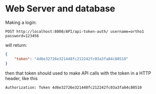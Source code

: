 # Web Server and database

Making a login:

```HTTP
POST http://localhost:8000/API/api-token-auth/ username=ortho1 password=123456
```

will return:


```json
{
    "token": "4d6e32726e321448fc212242fc03a3fa84c80510"
}
```

then that token should used to make API calls with the token in a HTTP header, like this

```HTTP
Authorization: Token 4d6e32726e321448fc212242fc03a3fa84c80510
```
